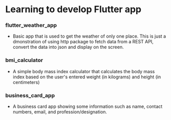# Learning to develop Flutter app

### flutter_weather_app
- Basic app that is used to get the weather of only one place. This is just a dmonstration of using http package to fetch data from a REST API, convert the data into json and display on the screen.
### bmi_calculator
- A simple body mass index calculator that calculates the body mass index based on the user's entered weight (in kilograms) and height (in centimeters)
### business_card_app
- A business card app showing some information such as name, contact numbers, email, and profession/designation.

